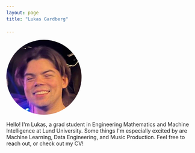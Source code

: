 ```yaml
---
layout: page
title: "Lukas Gardberg"

---
```

<!-- Add a round profile picture here -->
<img src="/assets/images/profilepic.jpg" alt="Profile Picture" class="profile-picture" width="200" height="200" style="border-radius: 50%;">

Hello! I'm Lukas, a grad student in Engineering Mathematics and Machine Intelligence at Lund University. Some things I'm especially excited by are Machine Learning, Data Engineering, and Music Production. Feel free to reach out, or check out my CV!
